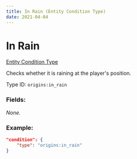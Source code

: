 ```yaml
---
title: In Rain (Entity Condition Type)
date: 2021-04-04
---
```


# In Rain

[Entity Condition Type](../entity_condition_types.md)

Checks whether it is raining at the player's position.

Type ID: `origins:in_rain`

### Fields:

_None._

### Example:
```json
"condition": {
    "type": "origins:in_rain"
}
```